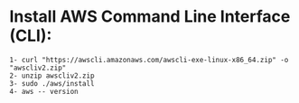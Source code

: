 # Install AWS Command Line Interface (CLI):
```
1- curl "https://awscli.amazonaws.com/awscli-exe-linux-x86_64.zip" -o "awscliv2.zip"
2- unzip awscliv2.zip
3- sudo ./aws/install
4- aws -- version
```
